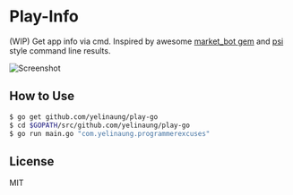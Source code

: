 Play-Info
=========

(WIP) Get app info via cmd.
Inspired by awesome [market_bot gem](https://github.com/chadrem/market_bot) and [psi](https://github.com/addyosmani/psi) style command line results.

![Screenshot](https://raw.githubusercontent.com/yelinaung/play-info/master/play-info-screenshot.png)


How to Use
----------
```bash
$ go get github.com/yelinaung/play-go
$ cd $GOPATH/src/github.com/yelinaung/play-go
$ go run main.go "com.yelinaung.programmerexcuses"
```

License
-------
MIT
